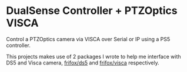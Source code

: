 # DualSense Controller + PTZOptics VISCA

Control a PTZOptics camera via VISCA over Serial or IP using a PS5 controller.

This projects makes use of 2 packages I wrote to help me interface with DS5 and Visca camera, [frifox/ds5](https://github.com/frifox/ds5) and [frifox/visca](https://github.com/frifox/visca) respectively.